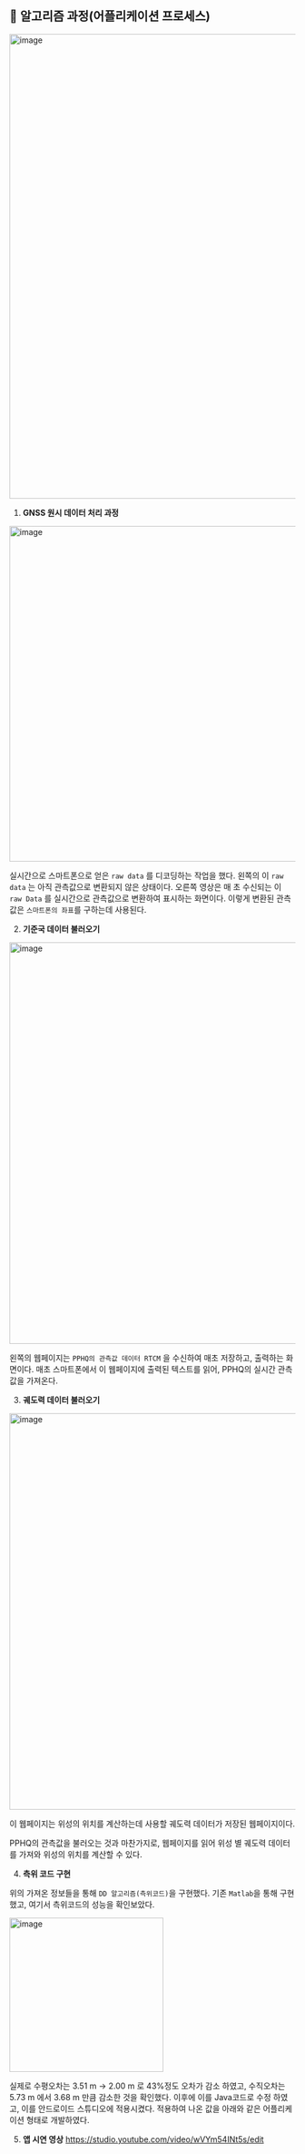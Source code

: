 ## 🤔 알고리즘 과정(어플리케이션 프로세스)

<img width="817" alt="image" src="https://github.com/sean2337/Gaim_project/assets/100525337/26017fba-2b48-47ac-bedc-2c2c857d3163">


1. **GNSS 원시 데이터 처리 과정**

<img width="590" alt="image" src="https://github.com/sean2337/Gaim_project/assets/100525337/96c66950-804b-4ccf-b827-d2890574cc7a">

실시간으로 스마트폰으로 얻은 `raw data` 를 디코딩하는 작업을 했다. 왼쪽의 이 `raw data` 는 아직 관측값으로 변환되지 않은 상태이다. 오른쪽 영상은 매 초 수신되는 이 `raw Data` 를 실시간으로 관측값으로 변환하여 표시하는 화면이다. 이렇게 변환된 관측값은 `스마트폰의 좌표`를 구하는데 사용된다.

2. **기준국 데이터 불러오기**

<img width="706" alt="image" src="https://github.com/sean2337/Gaim_project/assets/100525337/14b3c998-2d35-464e-b7a4-b28ca45ed64b">

왼쪽의 웹페이지는 `PPHQ의 관측값 데이터 RTCM` 을 수신하여 매초 저장하고, 출력하는 화면이다. 매초 스마트폰에서 이 웹페이지에 출력된 텍스트를 읽어, PPHQ의 실시간 관측값을 가져온다.

3. **궤도력 데이터 불러오기**

<img width="697" alt="image" src="https://github.com/sean2337/Gaim_project/assets/100525337/fe8962d3-312c-48d6-a7cf-3495987f3d60">

이 웹페이지는 위성의 위치를 계산하는데 사용할 궤도력 데이터가 저장된 웹페이지이다.

PPHQ의 관측값을 불러오는 것과 마찬가지로, 웹페이지를 읽어 위성 별 궤도력 데이터를 가져와 위성의 위치를 계산할 수 있다.

4. **측위 코드 구현**

위의 가져온 정보들을 통해 `DD 알고리즘(측위코드)`을 구현했다. 기존 `Matlab`을 통해 구현 했고, 여기서 측위코드의 성능을 확인보았다.

<img width="271" alt="image" src="https://github.com/sean2337/Gaim_project/assets/100525337/1c1a156f-79bd-4db0-94c2-f483d2f4f242">

실제로 수평오차는 3.51 m → 2.00 m 로 43%정도 오차가 감소 하였고, 수직오차는 5.73 m 에서 3.68 m 만큼 감소한 것을 확인했다. 이후에 이를 Java코드로 수정 하였고, 이를 안드로이드 스튜디오에 적용시켰다. 적용하여 나온 값을 아래와 같은 어플리케이션 형태로 개발하였다.

5. **앱 시연 영상**
https://studio.youtube.com/video/wVYm54INt5s/edit
